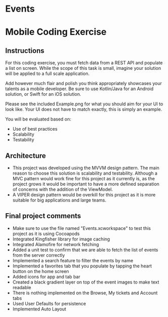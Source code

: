 # Events

# Mobile Coding Exercise

## Instructions

For this coding exercise, you must fetch data from a REST API and populate a list on screen. While the scope of this task is small, imagine your solution will be applied to a full scale application.

Add however much flair and polish you think appropriately showcases your talents as a mobile developer. Be sure to use Kotlin/Java for an Android solution, or Swift for an iOS solution.

Please see the included Example.png for what you should aim for your UI to look like. Your UI does not have to match exactly, this is simply an example.

You will be evaluated based on:
* Use of best practices 
* Scalability 
* Testability

## Architecture

* This project was developed using the MVVM design pattern. The main reason to choose this solution is scalability and testability. Although a MVC pattern would work fine for this project as it currently is, as the project grows it would be important to have a more defined separation of concerns with the addition of the ViewModel.
* A VIPER design pattern would be overkill for this project as it is more suitable for big applications and large teams.

## Final project comments

* Make sure to use the file named "Events.xcworkspace" to test this project as it is using Cocoapods
* Integrated Kingfisher library for image caching
* Integrated Alamofire for network fetching
* Added a unit test to confirm that we are able to fetch the list of events from the server correctly
* Implemented a search feature to filter the events by name
* Implemented a favorites tab that you populate by tapping the heart button on the home screen
* Added icons for app and tab bar
* Created a black gradient layer on top of the event images to make text readable
* There is nothing implemented on the Browse, My tickets and Account tabs
* Used User Defaults for persistence
* Implemented Auto Layout




 
